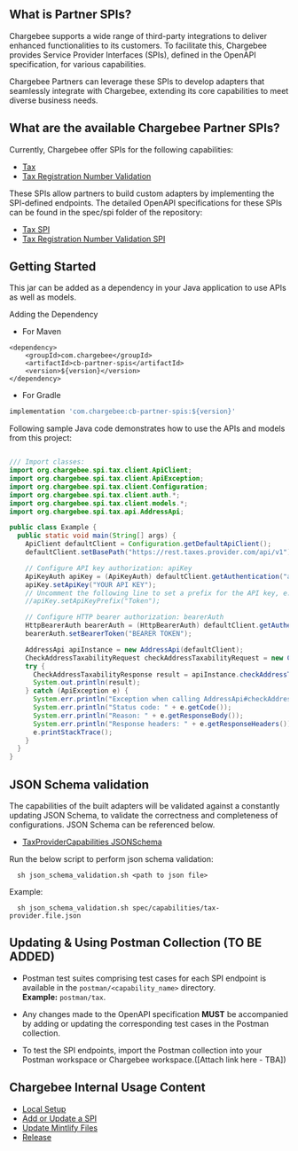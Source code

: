 ## What is Partner SPIs?
Chargebee supports a wide range of third-party integrations to deliver enhanced functionalities to its customers. To facilitate this, Chargebee provides Service Provider Interfaces (SPIs), defined in the OpenAPI specification, for various capabilities.

Chargebee Partners can leverage these SPIs to develop adapters that seamlessly integrate with Chargebee, extending its core capabilities to meet diverse business needs.


## What are the available Chargebee Partner SPIs? 
Currently, Chargebee offer SPIs for the following capabilities:

- [Tax](https://chargebee.mintlify.app/api-reference/v2/docs/Overview) <!-- should we have a better name for this? -->
- [Tax Registration Number Validation](https://chargebee.mintlify.app/api-reference/v2/docs/Overview)

These SPIs allow partners to build custom adapters by implementing the SPI-defined endpoints. The detailed OpenAPI specifications for these SPIs can be found in the spec/spi folder of the repository:

- [Tax SPI](./spec/spi/openapi_tax.yml) 
- [Tax Registration Number Validation SPI](./spec/spi/openapi_trn.yml)

## Getting Started

This jar can be added as a dependency in your Java application to use APIs as well as models. 
 
Adding the Dependency

- For Maven

```maven
<dependency>
    <groupId>com.chargebee</groupId>
    <artifactId>cb-partner-spis</artifactId>
    <version>${version}</version>
</dependency>
```

- For Gradle

```gradle
implementation 'com.chargebee:cb-partner-spis:${version}'
```

Following sample Java code demonstrates how to use the APIs and models from this project:

```java

/// Import classes:
import org.chargebee.spi.tax.client.ApiClient;
import org.chargebee.spi.tax.client.ApiException;
import org.chargebee.spi.tax.client.Configuration;
import org.chargebee.spi.tax.client.auth.*;
import org.chargebee.spi.tax.client.models.*;
import org.chargebee.spi.tax.api.AddressApi;

public class Example {
  public static void main(String[] args) {
    ApiClient defaultClient = Configuration.getDefaultApiClient();
    defaultClient.setBasePath("https://rest.taxes.provider.com/api/v1");

    // Configure API key authorization: apiKey
    ApiKeyAuth apiKey = (ApiKeyAuth) defaultClient.getAuthentication("apiKey");
    apiKey.setApiKey("YOUR API KEY");
    // Uncomment the following line to set a prefix for the API key, e.g. "Token" (defaults to null)
    //apiKey.setApiKeyPrefix("Token");

    // Configure HTTP bearer authorization: bearerAuth
    HttpBearerAuth bearerAuth = (HttpBearerAuth) defaultClient.getAuthentication("bearerAuth");
    bearerAuth.setBearerToken("BEARER TOKEN");

    AddressApi apiInstance = new AddressApi(defaultClient);
    CheckAddressTaxabilityRequest checkAddressTaxabilityRequest = new CheckAddressTaxabilityRequest(); // CheckAddressTaxabilityRequest | 
    try {
      CheckAddressTaxabilityResponse result = apiInstance.checkAddressTaxability(checkAddressTaxabilityRequest);
      System.out.println(result);
    } catch (ApiException e) {
      System.err.println("Exception when calling AddressApi#checkAddressTaxability");
      System.err.println("Status code: " + e.getCode());
      System.err.println("Reason: " + e.getResponseBody());
      System.err.println("Response headers: " + e.getResponseHeaders());
      e.printStackTrace();
    }
  }
}

```

## JSON Schema validation
The capabilities of the built adapters will be validated against a constantly updating JSON Schema, to validate the correctness and completeness of configurations. JSON Schema can be referenced below.
- [TaxProviderCapabilities JSONSchema](spec/capabilities/tax-provider.schema.json)

Run the below script to perform json schema validation:
```shell
  sh json_schema_validation.sh <path to json file>
```
Example:
```shell
  sh json_schema_validation.sh spec/capabilities/tax-provider.file.json
```

## Updating & Using Postman Collection (TO BE ADDED)

- Postman test suites comprising test cases for each SPI endpoint is available in the `postman/<capability_name>` directory.  
  **Example:** `postman/tax`.

- Any changes made to the OpenAPI specification **MUST** be accompanied by adding or updating the corresponding test cases in the Postman collection.

- To test the SPI endpoints, import the Postman collection into your Postman workspace or Chargebee workspace.([Attach link here - TBA]) 

## Chargebee Internal Usage Content

- [Local Setup](docs/local-setup.md)
- [Add or Update a SPI](docs/add-update-spi.md)
- [Update Mintlify Files](docs/mintlify-files.md)
- [Release](docs/release.md)
